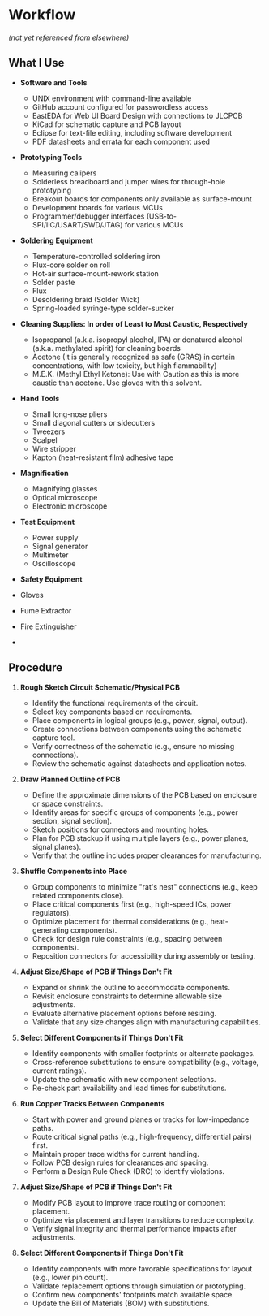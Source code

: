 # Workflow
*(not yet referenced from elsewhere)*

## What I Use

- **Software and Tools**
  - UNIX environment with command-line available
  - GitHub account configured for passwordless access
  - EastEDA for Web UI Board Design with connections to JLCPCB
  - KiCad for schematic capture and PCB layout
  - Eclipse for text-file editing, including software development
  - PDF datasheets and errata for each component used

- **Prototyping Tools**
  - Measuring calipers
  - Solderless breadboard and jumper wires for through-hole prototyping
  - Breakout boards for components only available as surface-mount
  - Development boards for various MCUs
  - Programmer/debugger interfaces (USB-to-SPI/IIC/USART/SWD/JTAG) for various MCUs

- **Soldering Equipment**
  - Temperature-controlled soldering iron
  - Flux-core solder on roll
  - Hot-air surface-mount-rework station
  - Solder paste
  - Flux
  - Desoldering braid (Solder Wick)
  - Spring-loaded syringe-type solder-sucker

- **Cleaning Supplies: In order of Least to Most Caustic, Respectively**
  - Isopropanol (a.k.a. isopropyl alcohol, IPA) or denatured alcohol (a.k.a. methylated spirit) for cleaning boards
  - Acetone (It is generally recognized as safe (GRAS) in certain concentrations, with low toxicity, but high flammability)
  - M.E.K. (Methyl Ethyl Ketone): Use with Caution as this is more caustic than acetone. Use gloves with this solvent.

- **Hand Tools**
  - Small long-nose pliers
  - Small diagonal cutters or sidecutters
  - Tweezers
  - Scalpel
  - Wire stripper
  - Kapton (heat-resistant film) adhesive tape

- **Magnification**
  - Magnifying glasses
  - Optical microscope
  - Electronic microscope

- **Test Equipment**
  - Power supply
  - Signal generator
  - Multimeter
  - Oscilloscope

- **Safety Equipment**
 - Gloves
 - Fume Extractor
 - Fire Extinguisher
 - 

## Procedure

1. **Rough Sketch Circuit Schematic/Physical PCB**  
   - Identify the functional requirements of the circuit.  
   - Select key components based on requirements.  
   - Place components in logical groups (e.g., power, signal, output).  
   - Create connections between components using the schematic capture tool.  
   - Verify correctness of the schematic (e.g., ensure no missing connections).  
   - Review the schematic against datasheets and application notes.

2. **Draw Planned Outline of PCB**  
   - Define the approximate dimensions of the PCB based on enclosure or space constraints.  
   - Identify areas for specific groups of components (e.g., power section, signal section).  
   - Sketch positions for connectors and mounting holes.  
   - Plan for PCB stackup if using multiple layers (e.g., power planes, signal planes).  
   - Verify that the outline includes proper clearances for manufacturing.

3. **Shuffle Components into Place**  
   - Group components to minimize "rat's nest" connections (e.g., keep related components close).  
   - Place critical components first (e.g., high-speed ICs, power regulators).  
   - Optimize placement for thermal considerations (e.g., heat-generating components).  
   - Check for design rule constraints (e.g., spacing between components).  
   - Reposition connectors for accessibility during assembly or testing.  

4. **Adjust Size/Shape of PCB if Things Don't Fit**  
   - Expand or shrink the outline to accommodate components.  
   - Revisit enclosure constraints to determine allowable size adjustments.  
   - Evaluate alternative placement options before resizing.  
   - Validate that any size changes align with manufacturing capabilities.

5. **Select Different Components if Things Don't Fit**  
   - Identify components with smaller footprints or alternate packages.  
   - Cross-reference substitutions to ensure compatibility (e.g., voltage, current ratings).  
   - Update the schematic with new component selections.  
   - Re-check part availability and lead times for substitutions.

6. **Run Copper Tracks Between Components**  
   - Start with power and ground planes or tracks for low-impedance paths.  
   - Route critical signal paths (e.g., high-frequency, differential pairs) first.  
   - Maintain proper trace widths for current handling.  
   - Follow PCB design rules for clearances and spacing.  
   - Perform a Design Rule Check (DRC) to identify violations.  

7. **Adjust Size/Shape of PCB if Things Don't Fit**  
   - Modify PCB layout to improve trace routing or component placement.  
   - Optimize via placement and layer transitions to reduce complexity.  
   - Verify signal integrity and thermal performance impacts after adjustments.

8. **Select Different Components if Things Don't Fit**  
   - Identify components with more favorable specifications for layout (e.g., lower pin count).  
   - Validate replacement options through simulation or prototyping.  
   - Confirm new components' footprints match available space.  
   - Update the Bill of Materials (BOM) with substitutions. 
